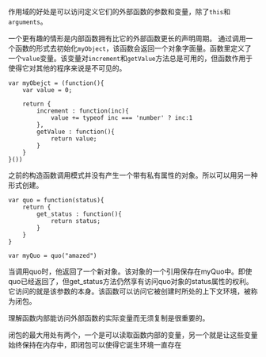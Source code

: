 作用域的好处是可以访问定义它们的外部函数的参数和变量，除了`this`和`arguments`。

一个更有趣的情形是内部函数拥有比它的外部函数更长的声明周期。
通过调用一个函数的形式去初始化`myObject`，该函数会返回一个对象字面量。函数里定义了一个`value`变量。该变量对`increment`和`getValue`方法总是可用的，但函数作用于使得它对其他的程序来说是不可见的。
```
var myObejct = (function(){
    var value = 0;

    return {
        increment : function(inc){
            value += typeof inc === 'number' ? inc:1
        },
        getValue : function(){
            return value;
        }
    }
}())
```
之前的构造函数调用模式并没有产生一个带有私有属性的对象。所以可以用另一种形式创建。

```
var quo = function(status){
    return {
        get_status : function(){
            return status;
        }
    }
}

var myQuo = quo("amazed")
```
当调用quo时，他返回了一个新对象。该对象的一个引用保存在myQuo中。即使quo已经返回了，但get_status方法仍然享有访问quo对象的status属性的权利。它访问的就是该参数的本身。该函数可以访问它被创建时所处的上下文环境，被称为闭包。

理解函数内部能访问外部函数的实际变量而无须复制是很重要的。

闭包的最大用处有两个，一个是可以读取函数内部的变量，另一个就是让这些变量始终保持在内存中，即闭包可以使得它诞生环境一直存在
